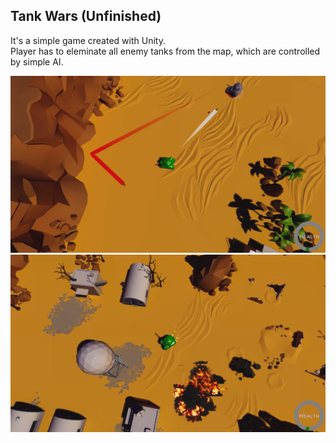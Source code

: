 ## Tank Wars (Unfinished)
It's a simple game created with Unity.   
Player has to eleminate all enemy tanks from the map, which are controlled by simple AI. 

![](https://github.com/Martinson1252/TankWars_Unity/blob/main/TW1.png)
![](https://github.com/Martinson1252/TankWars_Unity/blob/main/TW2.png)
